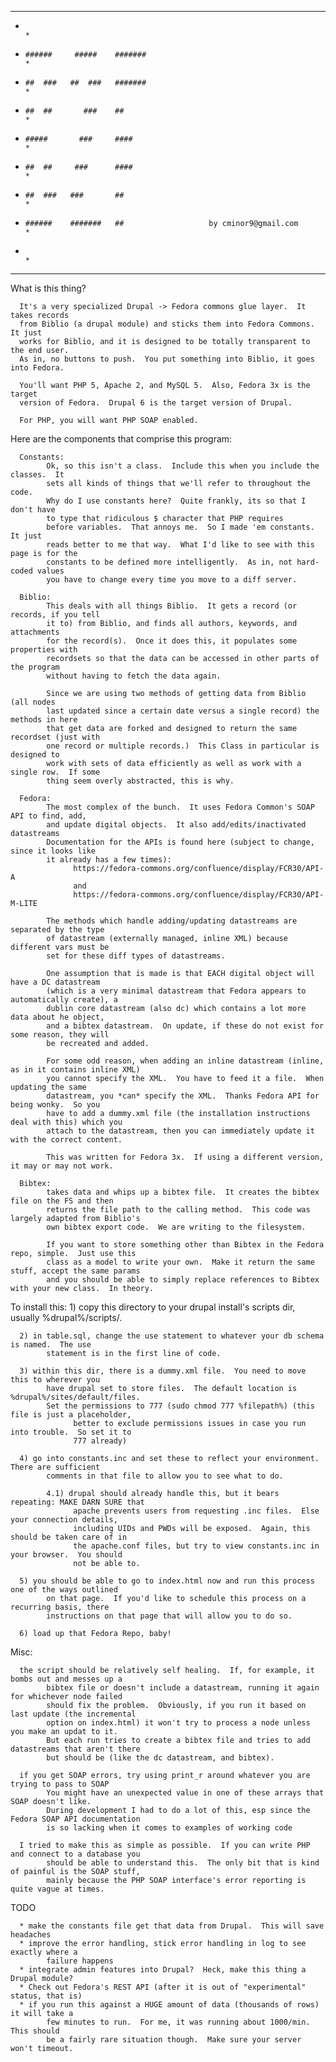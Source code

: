 **************************************************************************
*                                                                        *
*     ######     #####    #######                                        *
*     ##  ###   ##  ###   #######                                        *
*     ##  ##       ###    ##                                             *
*     #####       ###     ####                                           *
*     ##  ##     ###      ####                                           *
*     ##  ###   ###       ##                                             *
*     ######    #######   ##                   by cminor9@gmail.com      *
*                                                                        *
**************************************************************************                                                                


What is this thing?

      It's a very specialized Drupal -> Fedora commons glue layer.  It takes records
      from Biblio (a drupal module) and sticks them into Fedora Commons.  It just
      works for Biblio, and it is designed to be totally transparent to the end user.
      As in, no buttons to push.  You put something into Biblio, it goes into Fedora.

      You'll want PHP 5, Apache 2, and MySQL 5.  Also, Fedora 3x is the target
      version of Fedora.  Drupal 6 is the target version of Drupal.

      For PHP, you will want PHP SOAP enabled.



Here are the components that comprise this program:

      Constants:
            Ok, so this isn't a class.  Include this when you include the classes.  It
            sets all kinds of things that we'll refer to throughout the code.
            Why do I use constants here?  Quite frankly, its so that I don't have
            to type that ridiculous $ character that PHP requires
            before variables.  That annoys me.  So I made 'em constants.  It just
            reads better to me that way.  What I'd like to see with this page is for the
            constants to be defined more intelligently.  As in, not hard-coded values
            you have to change every time you move to a diff server.

      Biblio:
            This deals with all things Biblio.  It gets a record (or records, if you tell
            it to) from Biblio, and finds all authors, keywords, and attachments
            for the record(s).  Once it does this, it populates some properties with
            recordsets so that the data can be accessed in other parts of the program
            without having to fetch the data again.

            Since we are using two methods of getting data from Biblio (all nodes
            last updated since a certain date versus a single record) the methods in here
            that get data are forked and designed to return the same recordset (just with
            one record or multiple records.)  This Class in particular is designed to
            work with sets of data efficiently as well as work with a single row.  If some
            thing seem overly abstracted, this is why.

      Fedora:
            The most complex of the bunch.  It uses Fedora Common's SOAP API to find, add,
            and update digital objects.  It also add/edits/inactivated datastreams
            Documentation for the APIs is found here (subject to change, since it looks like
            it already has a few times):
                  https://fedora-commons.org/confluence/display/FCR30/API-A
                  and
                  https://fedora-commons.org/confluence/display/FCR30/API-M-LITE
   
            The methods which handle adding/updating datastreams are separated by the type
            of datastream (externally managed, inline XML) because different vars must be
            set for these diff types of datastreams.

            One assumption that is made is that EACH digital object will have a DC datastream
            (which is a very minimal datastream that Fedora appears to automatically create), a
            dublin core datastream (also dc) which contains a lot more data about he object,
            and a bibtex datastream.  On update, if these do not exist for some reason, they will
            be recreated and added.

            For some odd reason, when adding an inline datastream (inline, as in it contains inline XML)
            you cannot specify the XML.  You have to feed it a file.  When updating the same
            datastream, you *can* specify the XML.  Thanks Fedora API for being wonky.  So you
            have to add a dummy.xml file (the installation instructions deal with this) which you
            attach to the datastream, then you can immediately update it with the correct content.

            This was written for Fedora 3x.  If using a different version, it may or may not work.

      Bibtex:
            takes data and whips up a bibtex file.  It creates the bibtex file on the FS and then
            returns the file path to the calling method.  This code was largely adapted from Biblio's
            own bibtex export code.  We are writing to the filesystem.

            If you want to store something other than Bibtex in the Fedora repo, simple.  Just use this
            class as a model to write your own.  Make it return the same stuff, accept the same params
            and you should be able to simply replace references to Bibtex with your new class.  In theory.




To install this:
      1) copy this directory to your drupal install's scripts dir, usually %drupal%/scripts/.

      2) in table.sql, change the use statement to whatever your db schema is named.  The use
            statement is in the first line of code.

      3) within this dir, there is a dummy.xml file.  You need to move this to wherever you
            have drupal set to store files.  The default location is %drupal%/sites/default/files.
            Set the permissions to 777 (sudo chmod 777 %filepath%) (this file is just a placeholder,
                  better to exclude permissions issues in case you run into trouble.  So set it to
                  777 already)

      4) go into constants.inc and set these to reflect your environment.  There are sufficient
            comments in that file to allow you to see what to do.

            4.1) drupal should already handle this, but it bears repeating: MAKE DARN SURE that
                  apache prevents users from requesting .inc files.  Else your connection details,
                  including UIDs and PWDs will be exposed.  Again, this should be taken care of in
                  the apache.conf files, but try to view constants.inc in your browser.  You should
                  not be able to.
   
      5) you should be able to go to index.html now and run this process one of the ways outlined
            on that page.  If you'd like to schedule this process on a recurring basis, there
            instructions on that page that will allow you to do so.

      6) load up that Fedora Repo, baby!




Misc:

      the script should be relatively self healing.  If, for example, it bombs out and messes up a
            bibtex file or doesn't include a datastream, running it again for whichever node failed
            should fix the problem.  Obviously, if you run it based on last update (the incremental
            option on index.html) it won't try to process a node unless you make an updat to it.
            But each run tries to create a bibtex file and tries to add datastreams that aren't there
            but should be (like the dc datastream, and bibtex).

      if you get SOAP errors, try using print_r around whatever you are trying to pass to SOAP
            You might have an unexpected value in one of these arrays that SOAP doesn't like.
            During development I had to do a lot of this, esp since the Fedora SOAP API documentation
            is so lacking when it comes to examples of working code

      I tried to make this as simple as possible.  If you can write PHP and connect to a database you
            should be able to understand this.  The only bit that is kind of painful is the SOAP stuff,
            mainly because the PHP SOAP interface's error reporting is quite vague at times.


TODO

      * make the constants file get that data from Drupal.  This will save headaches
      * improve the error handling, stick error handling in log to see exactly where a
            failure happens
      * integrate admin features into Drupal?  Heck, make this thing a Drupal module?
      * Check out Fedora's REST API (after it is out of "experimental" status, that is)
      * if you run this against a HUGE amount of data (thousands of rows) it will take a 
            few minutes to run.  For me, it was running about 1000/min.  This should
            be a fairly rare situation though.  Make sure your server won't timeout.


      

